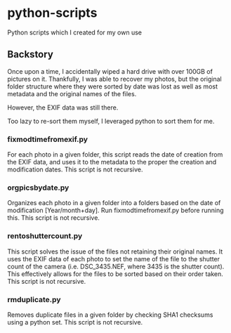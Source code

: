 # python-scripts

Python scripts which I created for my own use

## Backstory

Once upon a time, I accidentally wiped a hard drive with over 100GB of pictures on it. Thankfully, I was able to recover my photos, but the original folder structure where they were sorted by date was lost as well as most metadata and the original names of the files.

However, the EXIF data was still there.

Too lazy to re-sort them myself, I leveraged python to sort them for me.

### fixmodtimefromexif.py
For each photo in a given folder, this script reads the date of creation from the EXIF data, and uses it to the metadata to the proper the creation and modification dates. This script is not recursive.

### orgpicsbydate.py
Organizes each photo in a given folder into a folders based on the date of modification [Year/month+day]. Run fixmodtimefromexif.py before running this. This script is not recursive.

### rentoshuttercount.py
This script solves the issue of the files not retaining their original names. It uses the EXIF data of each photo to set the name of the file to the shutter count of the camera (i.e. DSC_3435.NEF, where 3435 is the shutter count). This effectively allows for the files to be sorted based on their order taken. This script is not recursive.

### rmduplicate.py
Removes duplicate files in a given folder by checking SHA1 checksums using a python set. This script is not recursive.
